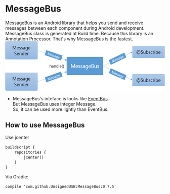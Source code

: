 # MessageBus
MessageBus is an Android library that helps you send and receive messages between each component during Android development. MessageBus class is generated at Build time. Because this library is an Annotation Processor. That's why MessageBus is the fastest.</br>
<img width="588" height="156" src="/doc/MessageBus_flow.png"/></br>

- MessageBus's inteface is looks like [EventBus](https://github.com/greenrobot/EventBus).</br>
But MessageBus uses integer Message.</br>So, it can be used more lightly than EventBus.

## How to use MessageBus
Use jcenter</br>
<pre><code>buildscript {
    repositories {
        jcenter()
    }
}</code></pre>
Via Gradle:</br>
<pre><code>compile 'com.github.UnsignedUSB:MessageBus:0.7.5'</code></pre>
